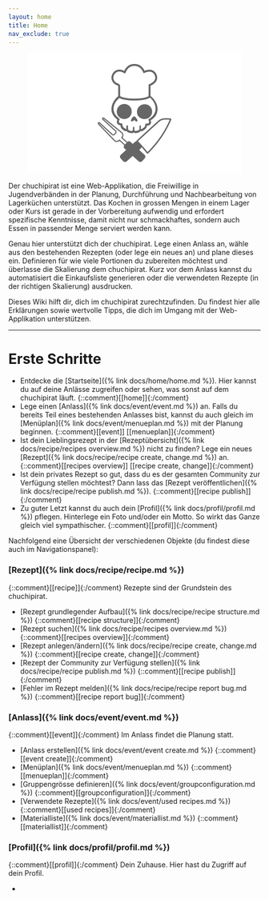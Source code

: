 ```yaml
---
layout: home
title: Home
nav_exclude: true
---
```




<p align="center"> <img src="https://github.com/chuchipirat/chuchipirat.github.io/blob/main/docs/others/_images/logo_16_9.png?raw=true" alt="Logo" style="border:0;"> </p>

Der chuchipirat ist eine Web-Applikation, die Freiwillige in Jugendverbänden in der Planung, Durchführung und Nachbearbeitung von Lagerküchen unterstützt. Das Kochen in grossen Mengen in einem Lager oder Kurs ist gerade in der Vorbereitung aufwendig und erfordert spezifische Kenntnisse, damit nicht nur schmackhaftes, sondern auch Essen in passender Menge serviert werden kann.

Genau hier unterstützt dich der chuchipirat. Lege einen Anlass an, wähle aus den bestehenden Rezepten (oder lege ein neues an) und plane dieses ein. Definieren für wie viele Portionen du zubereiten möchtest und überlasse die Skalierung dem chuchipirat. Kurz vor dem Anlass kannst du automatisiert die Einkaufsliste generieren oder die verwendeten Rezepte (in der richtigen Skalierung) ausdrucken.

Dieses Wiki hilft dir, dich im chuchipirat zurechtzufinden. Du findest hier alle Erklärungen sowie wertvolle Tipps, die dich im Umgang mit der Web-Applikation unterstützen.

---

# Erste Schritte

- Entdecke die [Startseite]({% link docs/home/home.md %}). Hier kannst du auf deine Anlässe zugreifen oder sehen, was sonst auf dem chuchipirat läuft.
  {::comment}[[home]]{:/comment}
- Lege einen [Anlass]({% link docs/event/event.md %}) an. Falls du bereits Teil eines bestehenden Anlasses bist, kannst du auch gleich im [Menüplan]({% link docs/event/menueplan.md %}) mit der Planung beginnen.
  {::comment}[[event]] [[menueplan]]{:/comment}
- Ist dein Lieblingsrezept in der [Rezeptübersicht]({% link docs/recipe/recipes overview.md %}) nicht zu finden? Lege ein neues [Rezept]({% link docs/recipe/recipe create, change.md %}) an.
  {::comment}[[recipes overview]] [[recipe create, change]]{:/comment}
- Ist dein privates Rezept so gut, dass du es der gesamten Community zur Verfügung stellen möchtest? Dann lass das [Rezept veröffentlichen]({% link docs/recipe/recipe publish.md %}).
  {::comment}[[recipe publish]]{:/comment}
- Zu guter Letzt kannst du auch dein [Profil]({% link docs/profil/profil.md %}) pflegen. Hinterlege ein Foto und/oder ein Motto. So wirkt das Ganze gleich viel sympathischer.
  {::comment}[[profil]]{:/comment}

Nachfolgend eine Übersicht der verschiedenen Objekte (du findest diese auch im Navigationspanel):

### [Rezept]({% link docs/recipe/recipe.md %})

{::comment}[[recipe]]{:/comment}
Rezepte sind der Grundstein des chuchipirat.

- [Rezept grundlegender Aufbau]({% link docs/recipe/recipe structure.md %})
  {::comment}[[recipe structure]]{:/comment}
- [Rezept suchen]({% link docs/recipe/recipes overview.md %})
  {::comment}[[recipes overview]]{:/comment}
- [Rezept anlegen/ändern]({% link docs/recipe/recipe create, change.md %})
  {::comment}[[recipe create, change]]{:/comment}
- [Rezept der Community zur Verfügung stellen]({% link docs/recipe/recipe publish.md %})
  {::comment}[[recipe publish]]{:/comment}
- [Fehler im Rezept melden]({% link docs/recipe/recipe report bug.md %})
  {::comment}[[recipe report bug]]{:/comment}

### [Anlass]({% link docs/event/event.md %})

{::comment}[[event]]{:/comment}
Im Anlass findet die Planung statt.

- [Anlass erstellen]({% link docs/event/event create.md %})
  {::comment}[[event create]]{:/comment}
- [Menüplan]({% link docs/event/menueplan.md %})
  {::comment}[[menueplan]]{:/comment}
- [Gruppengrösse definieren]({% link docs/event/groupconfiguration.md %})
  {::comment}[[groupconfiguration]]{:/comment}
- [Verwendete Rezepte]({% link docs/event/used recipes.md %})
  {::comment}[[used recipes]]{:/comment}
- [Materialliste]({% link docs/event/materiallist.md %})
  {::comment}[[materiallist]]{:/comment}

### [Profil]({% link docs/profil/profil.md %})

{::comment}[[profil]]{:/comment}
Dein Zuhause. Hier hast du Zugriff auf dein Profil.

-
